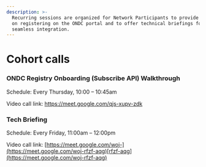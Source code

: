 ```yaml
---
description: >-
  Recurring sessions are organized for Network Participants to provide guidance
  on registering on the ONDC portal and to offer technical briefings for
  seamless integration.
---
```


# Cohort calls



### ONDC Registry Onboarding (Subscribe API) Walkthrough

Schedule: Every Thursday, 10:00 – 10:45am&#x20;

Video call link: https://meet.google.com/qjs-xupv-zdk

### Tech Briefing&#x20;

Schedule: Every Friday, 11:00am – 12:00pm

Video call link: [https://meet.google.com/woj-](https://meet.google.com/woj-rfzf-aqg)[rfzf-aqg](https://meet.google.com/woj-rfzf-aqg)

